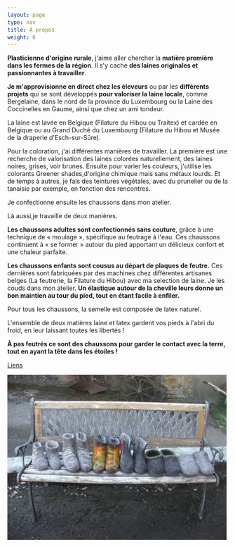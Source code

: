 ```yaml
---
layout: page
type: nav
title: À propos
weight: 6
---
```

**Plasticienne d'origine rurale**, j'aime aller chercher la **matière première dans les fermes de la région**. Il s'y cache **des laines originales et passionnantes à travailler**.

**Je m'approvisionne en direct chez les éleveurs** ou par les **différents projets** qui se sont développés **pour valoriser la laine locale**, comme Bergelaine, dans le nord de la province du Luxembourg ou la Laine des Coccinelles en Gaume, ainsi que chez un ami tondeur.

La laine est lavée en Belgique (Filature du Hibou ou Traitex) et cardée en Belgique ou au Grand Duché du Luxembourg (Filature du Hibou et Musée de la draperie d'Esch-sur-Sûre).

Pour la coloration, j'ai différentes manières de travailler. La première est une recherche de valorisation des laines colorées naturellement, des laines noires, grises, voir brunes. 
Ensuite pour varier les couleurs, j'utilise les colorants Greener shades,d'origine chimique mais sans métaux lourds. Et de temps à autres, je fais des teintures végétales, avec du prunelier ou de la tanaisie par exemple, en fonction des rencontres.

Je confectionne ensuite les chaussons dans mon atelier.

Là aussi,je travaille de deux manières. 

**Les chaussons adultes sont confectionnés sans couture**, grâce à une technique de « moulage », spécifique au feutrage à l'eau. Ces chaussons continuent à « se former » autour du pied apportant un délicieux confort et une chaleur parfaite.

**Les chaussons enfants sont cousus au départ de plaques de feutre.** Ces dernières sont fabriquées par des machines chez différentes artisanes belges (La feutrerie, la Filature du Hibou) avec ma selection de laine. Je les couds dans mon atelier. **Un élastique autour de la cheville leurs donne un bon maintien au tour du pied, tout en étant facile à enfiler.**

Pour tous les chaussons, la semelle est composée de latex naturel. 

L'ensemble de deux matières laine et latex gardent vos pieds à l'abri du froid, en leur laissant  toutes les libertés !

**À pas feutrés ce sont des chaussons pour garder le contact avec la terre, tout en ayant la tête dans les étoiles !**

[Liens](/liens/)

<div class="centered"><img src="apropos.jpg" style="max-width:100%;width:500px" alt="Quelques plantes"></div>